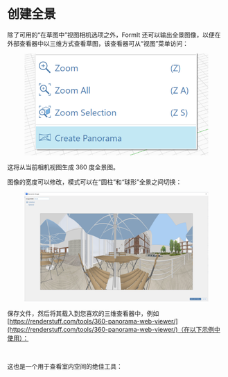 # 创建全景

除了可用的“在草图中”视图相机选项之外，FormIt 还可以输出全景图像，以便在外部查看器中以三维方式查看草图，该查看器可从“视图”菜单访问：

<figure><img src="../.gitbook/assets/PanoramaMenu.png" alt=""><figcaption></figcaption></figure>

这将从当前相机视图生成 360 度全景图。 

图像的宽度可以修改，模式可以在“圆柱”和“球形”全景之间切换：

<figure><img src="../.gitbook/assets/PanoramaDialog.png" alt=""><figcaption></figcaption></figure>

保存文件，然后将其载入到您喜欢的三维查看器中，例如 [https://renderstuff.com/tools/360-panorama-web-viewer/](https://renderstuff.com/tools/360-panorama-web-viewer/)（在以下示例中使用）：

<figure><img src="../.gitbook/assets/PanoramaMid.gif" alt=""><figcaption></figcaption></figure>

这也是一个用于查看室内空间的绝佳工具：

<figure><img src="../.gitbook/assets/20191021 polygon labs.png" alt=""><figcaption></figcaption></figure>

<figure><img src="../.gitbook/assets/PanoramaIndoor.gif" alt=""><figcaption></figcaption></figure>
